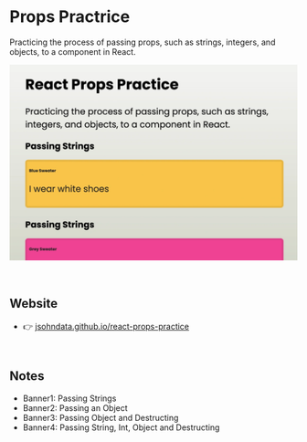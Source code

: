 # Props Practrice
Practicing the process of passing props, such as strings, integers, and objects, to a component in React.

[![read me](./public/images/readme.webp)](https://jsohndata.github.io/practice-react-props/)

<br>

## Website
* 👉 [jsohndata.github.io/react-props-practice](https://jsohndata.github.io/practice-react-props/)

<br>

## Notes
* Banner1: Passing Strings
* Banner2: Passing an Object
* Banner3: Passing Object and Destructing
* Banner4: Passing String, Int, Object and Destructing
